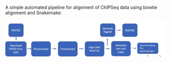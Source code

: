 A simple automated pipeline for alignment of ChIPSeq data using bowtie alignment and Snakemake:

<p align="center">
  <img  src="/img/pipeline_schema.png">
</p>

